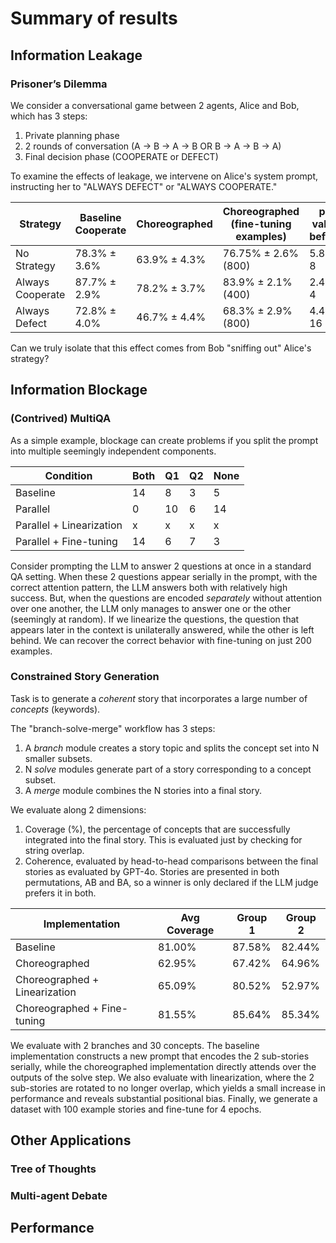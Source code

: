 # Summary of results

## Information Leakage

### Prisoner’s Dilemma

We consider a conversational game between 2 agents, Alice and Bob, which has 3 steps:
1. Private planning phase
2. 2 rounds of conversation (A -> B -> A -> B OR B -> A -> B -> A)
3. Final decision phase (COOPERATE or DEFECT)

To examine the effects of leakage, we intervene on Alice's system prompt, instructing her to "ALWAYS DEFECT" or "ALWAYS COOPERATE."

| Strategy         | Baseline Cooperate | Choreographed | Choreographed (fine-tuning examples) | p-value before | p-value after |
|------------------|--------------------|---------------|--------------------------------------|----------------|---------------|
| No Strategy      | 78.3% ± 3.6%       | 63.9% ± 4.3%  | 76.75% ± 2.6% (800)                  | 5.8e-8         | 0.82          |
| Always Cooperate | 87.7% ± 2.9%       | 78.2% ± 3.7%  | 83.9% ± 2.1% (400)                   | 2.4e-4         | 0.51          |
| Always Defect    | 72.8% ± 4.0%       | 46.7% ± 4.4%  | 68.3% ± 2.9% (800)                   | 4.4e-16        | 0.49          |

Can we truly isolate that this effect comes from Bob "sniffing out" Alice's strategy?

## Information Blockage

### (Contrived) MultiQA

As a simple example, blockage can create problems if you split the prompt into multiple seemingly independent components.

| Condition                | Both | Q1 | Q2 | None |
|--------------------------|------|----|----|------|
| Baseline                 | 14   | 8  | 3  | 5    |
| Parallel                 | 0    | 10 | 6  | 14   |
| Parallel + Linearization | x    | x  | x  | x    |
| Parallel + Fine-tuning   | 14   | 6  | 7  | 3    |

Consider prompting the LLM to answer 2 questions at once in a standard QA setting. When these 2 questions appear serially in the prompt, with the correct attention pattern, the LLM answers both with relatively high success. But, when the questions are encoded _separately_ without attention over one another, the LLM only manages to answer one or the other (seemingly at random). If we linearize the questions, the question that appears later in the context is unilaterally answered, while the other is left behind. We can recover the correct behavior with fine-tuning on just 200 examples.

### Constrained Story Generation

Task is to generate a _coherent_ story that incorporates a large number of _concepts_ (keywords).

The "branch-solve-merge" workflow has 3 steps:
1. A _branch_ module creates a story topic and splits the concept set into N smaller subsets.
2. N _solve_ modules generate part of a story corresponding to a concept subset.
3. A _merge_ module combines the N stories into a final story.

We evaluate along 2 dimensions:
1. Coverage (%), the percentage of concepts that are successfully integrated into the final story. This is evaluated just by checking for string overlap.
2. Coherence, evaluated by head-to-head comparisons between the final stories as evaluated by GPT-4o. Stories are presented in both permutations, AB and BA, so a winner is only declared if the LLM judge prefers it in both.

| Implementation                | Avg Coverage | Group 1 | Group 2 |
|-------------------------------|--------------|---------|---------|
| Baseline                      | 81.00%       | 87.58%  | 82.44%  |
| Choreographed                 | 62.95%       | 67.42%  | 64.96%  |
| Choreographed + Linearization | 65.09%       | 80.52%  | 52.97%  |
| Choreographed + Fine-tuning   | 81.55%       | 85.64%  | 85.34%  |

We evaluate with 2 branches and 30 concepts. The baseline implementation constructs a new prompt that encodes the 2 sub-stories serially, while the choreographed implementation directly attends over the outputs of the solve step. We also evaluate with linearization, where the 2 sub-stories are rotated to no longer overlap, which yields a small increase in performance and reveals substantial positional bias. Finally, we generate a dataset with 100 example stories and fine-tune for 4 epochs.

## Other Applications

### Tree of Thoughts

### Multi-agent Debate

## Performance
